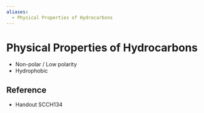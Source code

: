 ```yaml
---
aliases:
  - Physical Properties of Hydrocarbons
---
```


# Physical Properties of Hydrocarbons

- Non-polar / Low polarity
- Hydrophobic

## Reference

- Handout SCCH134
